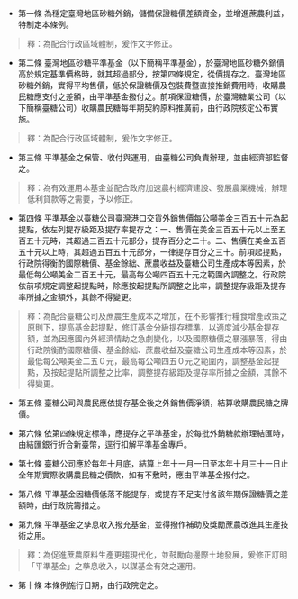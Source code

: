 * 第一條 為穩定臺灣地區砂糖外銷，儲備保證糖價差額資金，並增進蔗農利益，特制定本條例。

> 釋：為配合行政區域體制，爰作文字修正。

* 第二條 臺灣地區砂糖平準基金（以下簡稱平準基金），於臺灣地區砂糖外銷價高於規定基準價格時，就其超過部分，按第四條規定，從價提存之。臺灣地區砂糖外銷，實得平均售價，低於保證糖價及包裝費暨直接推銷費用時，收購農民糖應支付之差額，由平準基金撥付之。前項保證糖價，於臺灣糖業公司（以下簡稱臺糖公司）收購農民糖每年期契約原料推廣前，由行政院核定公布實施。

> 釋：為配合行政區域體制，爰作文字修正。

* 第三條 平準基金之保管、收付與運用，由臺糖公司負責辦理，並由經濟部監督之。

> 釋：為有效運用本基金並配合政府加速農村經濟建設、發展農業機械，辦理低利貸款等之需要，予以修正。

* 第四條 平準基金以臺糖公司臺灣港口交貨外銷售價每公噸美金三百五十元為起提點，依左列提存級距及提存率提存之：一、售價在美金三百五十元以上至五百五十元時，其超過三百五十元部分，提存百分之二十。二、售價在美金五百五十元以上時，其超過五百五十元部分，一律提存百分之三十。前項起提點，行政院得衡酌國際糖價、基金餘絀、蔗農收益及臺糖公司生產成本等因素，於最低每公噸美金二百五十元，最高每公噸四百五十元之範圍內調整之。行政院依前項規定調整起提點時，除應按起提點所調整之比率，調整提存級距及提存率所據之金額外，其餘不得變更。

> 釋：為配合臺糖公司及蔗農生產成本之增加，在不影響推行糧食增產政策之原則下，提高基金起提點，修訂基金分級提存標準，以適度減少基金提存額，並為因應國內外經濟情劫之急劇變化，以及國際糖價之暴漲暴落，得由行政院衡酌國際糖價、基金餘絀、蔗農收益及臺糖公司生產成本等因素，於最低每公噸美金二五０元，最高每公噸四五０元之範圍內，調整基金起提點，及按起提點所調整之比率，調整提存級距及提存率所據之金額，其餘不得變更。

* 第五條 臺糖公司與農民應依提存基金後之外銷售價淨額，結算收購農民糖之牌價。

* 第六條 依第四條規定標準，應提存之平準基金，於每批外銷糖款辦理結匯時，由結匯銀行折合新臺幣，逕行扣解平準基金專戶。

* 第七條 臺糖公司應於每年十月底，結算上年十一月一日至本年十月三十一日止全年期實際收購農民糖之價款，如有不敷時，應由平準基金撥付之。

* 第八條 平準基金因糖價低落不能提存，或提存不足支付各該年期保證糖價之差額時，由行政院籌措之。

* 第九條 平準基金之孳息收入撥充基金，並得撥作補助及獎勵蔗農改進其生產技術之用。

> 釋：為促進蔗農原料生產更趨現代化，並鼓勵向邊際土地發展，爰修正訂明「平準基金」之孳息收入，以謀基金有效之運用。

* 第十條 本條例施行日期，由行政院定之。

